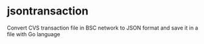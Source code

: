 # jsontransaction
Convert CVS transaction file in BSC network to JSON format and save it in a file with Go language
